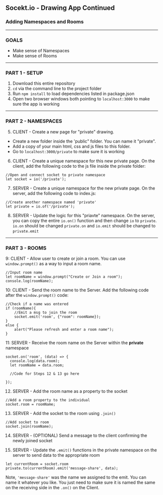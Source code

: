 ## Socekt.io - Drawing App Continued
### Adding Namespaces and Rooms
-----
### GOALS
- Make sense of Namespaces
- Make sense of Rooms

-----
### PART 1 - SETUP
1. Download this entire repository
2. `cd` via the command line to the project folder
3. Run `npm install` to load dependencies listed in package.json
4. Open two browser windows both pointing to `localhost:3000` to make sure the app is working

-----
### PART 2 - NAMESPACES
5.	CLIENT - Create a new page for "private" drawing. 
- Create a new folder inside the 'public" folder. You can name it "private".
- Add a copy of your main html, css and js files to this folder.
- Go to `localhost:3000/private` to make sure it is working

6. CLIENT - Create a unique namespace for this new private page. On the client, add the following code to the js file inside the private folder:
```
//Open and connect socket to private namespace
let socket = io('/private');
```

7. SERVER - Create a unique namespace for the new private page. On the server, add the following code to index.js:
``` 
//Create another namespace named 'private'
let private = io.of('/private');
```

8. SERVER - Update the logic for this "priavte" namespace. On the server, you can copy the entire `io.on()` function and then change `io` to `private`.  `io.on` should be changed `private.on` and `io.emit` should be changed to `private.emit`

----
### PART 3 - ROOMS

9: CLIENT - Allow user to create or join a room. You can use `window.prompt()` as a way to input a room name.

  ```
  //Input room name
  let roomName = window.prompt("Create or Join a room");
  console.log(roomName);
  ```

10: CLIENT - Send the room name to the Server. Add the following code after the `window.prompt()` code:
  ```
  //Check if a name was entered
  if (roomName){
      //Emit a msg to join the room
      socket.emit('room', {"room": roomName});
  }
  else {
      alert("Please refresh and enter a room name");
  }
  ```

11: SERVER - Receive the room name on the Server within the **private** namespace
  ```
  socket.on('room', (data) => {
    console.log(data.room);
    let roomName = data.room;

    //Code for Steps 12 & 13 go here

  });
  ```

12. SERVER - Add the room name as a property to the socket
  ```
  //Add a room property to the individual
  socket.room = roomName;
  ```

13. SERVER - Add the socket to the room using `.join()`
  ``` 
  //Add socket to room
  socket.join(roomName);
  ```

14. SERVER - (OPTIONAL) Send a message to the client confirming the newly joined socket

15. SERVER - Update the `.emit()` functions in the private namespace on the server to send data to the appropriate room
  ```
  let currentRoom = socket.room
  private.to(currentRoom).emit('message-share', data);
  ```
  Note, `'message-share'` was the name we assigned to the emit. You can name it whatever you like. You just need to make sure it is named the same on the receiving side in the `.on()` on the Client.